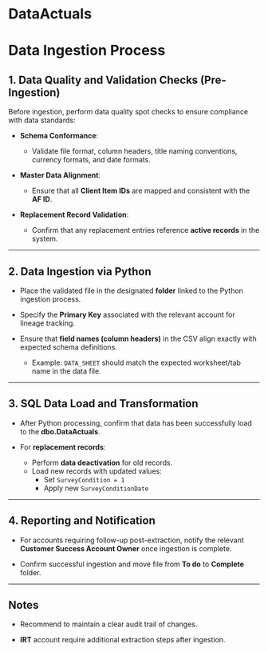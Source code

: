 # DataActuals

# Data Ingestion Process

## 1. Data Quality and Validation Checks (Pre-Ingestion)

Before ingestion, perform data quality spot checks to ensure compliance with data standards:

- **Schema Conformance**:
  - Validate file format, column headers, title naming conventions, currency formats, and date formats.
  
- **Master Data Alignment**:
  - Ensure that all **Client Item IDs** are mapped and consistent with the **AF ID**.

- **Replacement Record Validation**:
  - Confirm that any replacement entries reference **active records** in the system.

---

## 2. Data Ingestion via Python 

- Place the validated file in the designated **folder** linked to the Python ingestion process.
  
- Specify the **Primary Key** associated with the relevant account for lineage tracking.
  
- Ensure that **field names (column headers)** in the CSV align exactly with expected schema definitions.
  - Example: `DATA_SHEET` should match the expected worksheet/tab name in the data file.


---

## 3. SQL Data Load and Transformation

- After Python processing, confirm that data has been successfully load to the **dbo.DataActuals**.

- For **replacement records**:
  - Perform **data deactivation** for old records.
  - Load new records with updated values:
    - Set `SurveyCondition = 1`
    - Apply new `SurveyConditionDate`


---

## 4. Reporting and Notification

- For accounts requiring follow-up post-extraction, notify the relevant **Customer Success Account Owner** once ingestion is complete.
  
- Confirm successful ingestion and move file from **To do** to **Complete** folder.

---

## Notes
- Recommend to maintain a clear audit trail of changes.

- **IRT** account require additional extraction steps after ingestion. 
